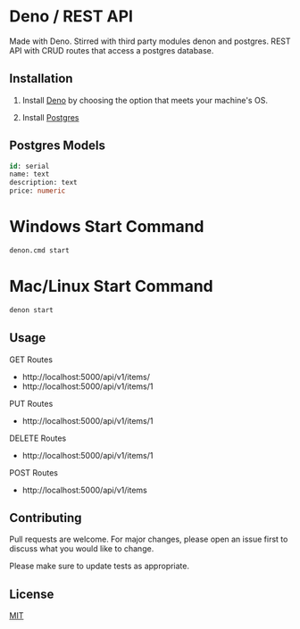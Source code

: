 # Deno / REST API

Made with Deno. Stirred with third party modules denon and postgres. REST API with CRUD routes that access a postgres database.

## Installation

1. Install [Deno](https://deno.land/#installation) by choosing the option that meets your machine's OS.

2. Install [Postgres](https://www.postgresql.org/)

## Postgres Models

```sql
id: serial
name: text
description: text
price: numeric
```

# Windows Start Command

```bash
denon.cmd start
```

# Mac/Linux Start Command

```bash
denon start
```

## Usage

GET Routes
* http://localhost:5000/api/v1/items/
* http://localhost:5000/api/v1/items/1

PUT Routes
* http://localhost:5000/api/v1/items/1

DELETE Routes
* http://localhost:5000/api/v1/items/1

POST Routes
* http://localhost:5000/api/v1/items

## Contributing
Pull requests are welcome. For major changes, please open an issue first to discuss what you would like to change.

Please make sure to update tests as appropriate.

## License
[MIT](https://choosealicense.com/licenses/mit/)
